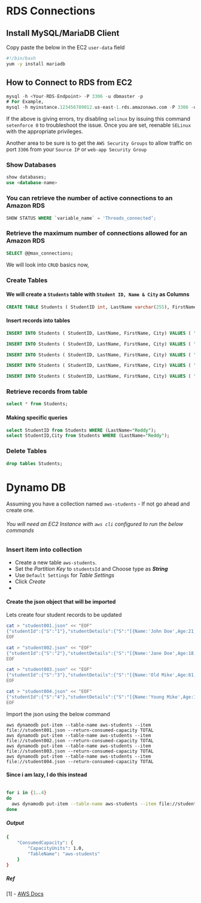 # RDS Connections

## Install MySQL/MariaDB Client
Copy paste the below in the EC2 `user-data` field
```sh
#!/bin/bash
yum -y install mariadb
```

## How to Connect to RDS from EC2
```sql
mysql -h <Your-RDS-Endpoint> -P 3306 -u dbmaster -p
# For Example,
mysql -h myinstance.123456789012.us-east-1.rds.amazonaws.com -P 3306 -u dbmaster -p
```
If the above is giving errors, try disabling `selinux` by issuing this command `setenforce 0` to troubleshoot the issue. Once you are set, reenable `SELinux` with the appropriate privileges.

Another area to be sure is to get the `AWS Security Groups` to allow traffic on port `3306` from your `Source IP` or `web-app Security Group` 

### Show Databases
```sql
show databases;
use <database-name>
```

### You can retrieve the number of active connections to an Amazon RDS

```sql
SHOW STATUS WHERE `variable_name` = 'Threads_connected’;
```

### Retrieve the maximum number of connections allowed for an Amazon RDS

```sql
SELECT @@max_connections;
```

We will look into `CRUD` basics now,

### Create Tables

#### We will create a `Students` table with `Student ID, Name & City` as Columns

```sql
CREATE TABLE Students ( StudentID int, LastName varchar(255), FirstName varchar(255), City varchar(255) );
```

#### Insert records into tables
```sql
INSERT INTO Students ( StudentID, LastName, FirstName, City) VALUES ( "001", "Kumar", "Anil", "Singapore" );

INSERT INTO Students ( StudentID, LastName, FirstName, City) VALUES ( "002", "Reddy", "M", "Hyderabad" );

INSERT INTO Students ( StudentID, LastName, FirstName, City) VALUES ( "003", "Reddy", "N", "Hyderabad" );

INSERT INTO Students ( StudentID, LastName, FirstName, City) VALUES ( "004", "Vel", "D", "Chennai" );

INSERT INTO Students ( StudentID, LastName, FirstName, City) VALUES ( "005", "Student", "Martian", "Mars" );
```

### Retrieve records from table
```sql
select * from Students;
```

#### Making specific queries
```sql
select StudentID from Students WHERE (LastName="Reddy");
select StudentID,City from Students WHERE (LastName="Reddy");
```

### Delete Tables
```sql
drop tables Students;
```

# Dynamo DB

Assuming you have a collection named `aws-students` - If not go ahead and create one.

###### You will need an EC2 Instance with `aws cli` configured to run the below commands

### Insert item into collection

- Create a new table `aws-students`.
- Set the _Partition Key_ to `studentsId` and Choose type as _**String**_
- Use `Default Settings` for _Table Settings_
- Click _Create_
- 
#### Create the json object that will be imported
Lets create four student records to be updated
```sh
cat > "student001.json" << "EOF"
{"studentId":{"S":"1"},"studentDetails":{"S":"[{Name:'John Doe',Age:21,Sex:Male}]"}}
EOF

cat > "student002.json" << "EOF"
{"studentId":{"S":"2"},"studentDetails":{"S":"[{Name:'Jane Doe',Age:18,Sex:Female}]"}}
EOF

cat > "student003.json" << "EOF"
{"studentId":{"S":"3"},"studentDetails":{"S":"[{Name:'Old Mike',Age:81,Sex:''}]"}}
EOF

cat > "student004.json" << "EOF"
{"studentId":{"S":"4"},"studentDetails":{"S":"[{Name:'Young Mike',Age:18,Sex:}]"}}
EOF

```

Import the json using the below command
```nosql
aws dynamodb put-item --table-name aws-students --item file://student001.json --return-consumed-capacity TOTAL
aws dynamodb put-item --table-name aws-students --item file://student002.json --return-consumed-capacity TOTAL
aws dynamodb put-item --table-name aws-students --item file://student003.json --return-consumed-capacity TOTAL
aws dynamodb put-item --table-name aws-students --item file://student004.json --return-consumed-capacity TOTAL

```

#### Since i am lazy, I do this instead
```sh

for i in {1..4}
do
  aws dynamodb put-item --table-name aws-students --item file://student00$i.json --return-consumed-capacity TOTAL
done

```

##### Output
```sh
{
    "ConsumedCapacity": {
        "CapacityUnits": 1.0, 
        "TableName": "aws-students"
    }
}
```

##### Ref
[1] - [AWS Docs](http://docs.aws.amazon.com/cli/latest/reference/dynamodb/put-item.html)
